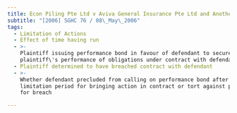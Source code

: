 ```yaml
---
title: Econ Piling Pte Ltd v Aviva General Insurance Pte Ltd and Another
subtitle: "[2006] SGHC 76 / 08\_May\_2006"
tags:
  - Limitation of Actions
  - Effect of time having run
  - >-
    Plaintiff issuing performance bond in favour of defendant to secure
    plaintiff\'s performance of obligations under contract with defendant
  - Plaintiff determined to have breached contract with defendant
  - >-
    Whether defendant precluded from calling on performance bond after expiry of
    limitation period for bringing action in contract or tort against plaintiff
    for breach

---
```


